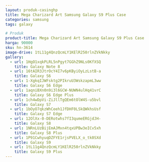 ```yaml
---
layout: produk-casinghp
title: Mega Charizard Art Samsung Galaxy S9 Plus Case
categories: samsung
tags: galaxy

# Produk
product-title: Mega Charizard Art Samsung Galaxy S9 Plus Case
harga: 90000
sku: hn-3614
image-drive: 1tL11g4QnzQcmLY1KElR250rlnZVkNkky
gallery:
  - url: 1HgO1xqkPLRL5nPgyt7GGhZ9NLs0KfXSQ
    title: Galaxy Note 8
  - url: 16tAIR3JtrOcY4I7v6pKByiOyLzLstB-a
    title: Galaxy S6
  - url: 1-XgkqIJWFsktg2PIkruU3WskzapmL3ww
    title: Galaxy S6 Edge
  - url: 1aqniBXn0n9i3l6GCW-NUWN4ulHq41vrC
    title: Galaxy S6 Edge Plus
  - url: 1ch4wDpVi-ZiJllTgQEm6tOlW4S-u5bvl
    title: Galaxy S7
  - url: 1bOyO7qkzWhCeeh1JfDHF0LSkQWkhsUsf
    title: Galaxy S7 Edge
  - url: 12OlXx-0-DERotwhs7fI3qumeERGjdJH-
    title: Galaxy S8
  - url: 1NRnLUzBijEmAJMxn4tqxUPBw3eICv5xh
    title: Galaxy S8 Plus
  - url: 1P91CwhyuqDZFYE1rjsPVELX_o_tk0SXd
    title: Galaxy S9
  - url: 1tL11g4QnzQcmLY1KElR250rlnZVkNkky
    title: Galaxy S9 Plus
---
```


